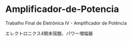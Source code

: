 # Amplificador-de-Potencia
Trabalho Final de Eletrônica IV - Amplificador de Potência

エレクトロニクス4期末宿題、パワー増幅器
